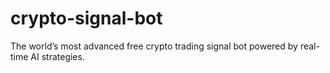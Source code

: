 # crypto-signal-bot
The world’s most advanced free crypto trading signal bot powered by real-time AI strategies.
